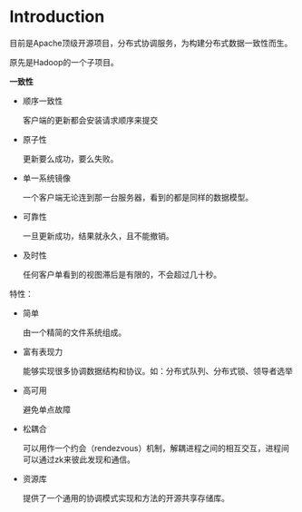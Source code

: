# Introduction

目前是Apache顶级开源项目，分布式协调服务，为构建分布式数据一致性而生。

原先是Hadoop的一个子项目。

**一致性**

* 顺序一致性

  客户端的更新都会安装请求顺序来提交

* 原子性

  更新要么成功，要么失败。

* 单一系统镜像

  一个客户端无论连到那一台服务器，看到的都是同样的数据模型。

* 可靠性

  一旦更新成功，结果就永久，且不能撤销。

* 及时性

  任何客户单看到的视图滞后是有限的，不会超过几十秒。

特性：

* 简单

  由一个精简的文件系统组成。

* 富有表现力

  能够实现很多协调数据结构和协议。如：分布式队列、分布式锁、领导者选举

* 高可用

  避免单点故障

* 松耦合

  可以用作一个约会（rendezvous）机制，解耦进程之间的相互交互，进程间可以通过zk来彼此发现和通信。

* 资源库

  提供了一个通用的协调模式实现和方法的开源共享存储库。

